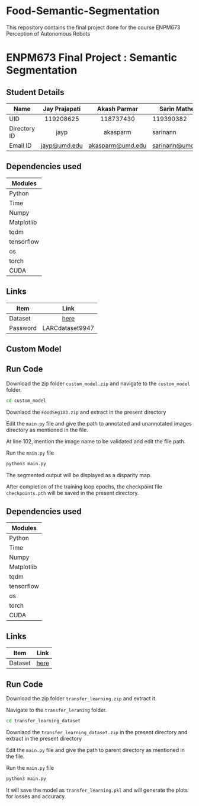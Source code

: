 # Food-Semantic-Segmentation
This repository contains the final project done for the course ENPM673 Perception of Autonomous Robots

# ENPM673  Final Project : Semantic Segmentation

## Student Details

|Name|Jay Prajapati|Akash Parmar| Sarin Mathew | Aditi Bhoir | Naveen Anil
|---|:---:|:---:|---|:---:|:---:|
|UID|119208625|118737430|119390382|119197257|119398593|
|Directory ID|jayp|akasparm|sarinann|abhoir|nvnanil|
|Email ID|jayp@umd.edu|akasparm@umd.edu|sarinann@umd.edu|abhoir@umd.edu|nvnanil@umd.edu|

## Dependencies used

|Modules|
|---|
|Python|3|
|Time|
|Numpy|
|Matplotlib|
|tqdm|
|tensorflow|
|os|
|torch|
|CUDA|


## Links

|Item|Link|
|---|:---:|
|Dataset|[here](https://research.larc.smu.edu.sg/downloads/datarepo/FoodSeg103.zip)|
|Password|LARCdataset9947|

## Custom Model
## Run Code

Download the zip folder ```custom_model.zip``` and navigate to the ```custom_model``` folder.

```sh
cd custom_model
```

Downlaod the ```FoodSeg103.zip``` and extract in the present directory

Edit the ```main.py``` file and give the path to annotated and unannotated images directory as mentioned in the file.

At line 102, mention the image name to be validated and edit the file path.

Run the ```main.py``` file

```sh
python3 main.py
```

The segmented output will be displayed as a disparity map.

After completion of the training loop epochs, the checkpoint file ```checkpoints.pth``` will be saved in the present directory.

## Dependencies used

|Modules|
|---|
|Python|3|
|Time|
|Numpy|
|Matplotlib|
|tqdm|
|tensorflow|
|os|
|torch|
|CUDA|


## Links

|Item|Link|
|---|:---:|
|Dataset|[here](https://drive.google.com/drive/folders/1KENOPSga_Rek4cmaOB7MErsrAR67Wsp7?usp=share_link)|


## Run Code

Download the zip folder ```transfer_learning.zip``` and extract it. 

Navigate to the ```transfer_leraning``` folder.

```sh
cd transfer_learning_dataset
```

Downlaod the ```transfer_learning_dataset.zip``` in the present directory and extract in the present directory

Edit the ```main.py``` file and give the path to parent directory as mentioned in the file.

Run the ```main.py``` file

```sh
python3 main.py
```
It will save the model as ```transfer_learning.pkl``` and will generate the plots for losses and accuracy.